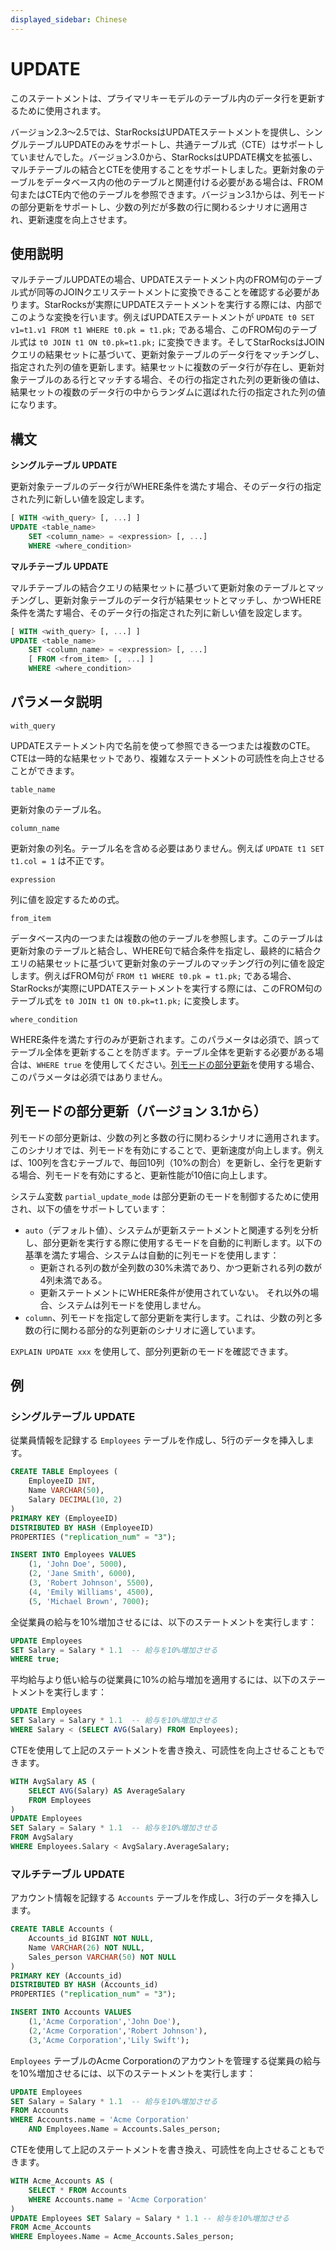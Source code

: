 ```yaml
---
displayed_sidebar: Chinese
---
```


# UPDATE

このステートメントは、プライマリキーモデルのテーブル内のデータ行を更新するために使用されます。

バージョン2.3～2.5では、StarRocksはUPDATEステートメントを提供し、シングルテーブルUPDATEのみをサポートし、共通テーブル式（CTE）はサポートしていませんでした。バージョン3.0から、StarRocksはUPDATE構文を拡張し、マルチテーブルの結合とCTEを使用することをサポートしました。更新対象のテーブルをデータベース内の他のテーブルと関連付ける必要がある場合は、FROM句またはCTE内で他のテーブルを参照できます。バージョン3.1からは、列モードの部分更新をサポートし、少数の列だが多数の行に関わるシナリオに適用され、更新速度を向上させます。

## 使用説明

マルチテーブルUPDATEの場合、UPDATEステートメント内のFROM句のテーブル式が同等のJOINクエリステートメントに変換できることを確認する必要があります。StarRocksが実際にUPDATEステートメントを実行する際には、内部でこのような変換を行います。例えばUPDATEステートメントが `UPDATE t0 SET v1=t1.v1 FROM t1 WHERE t0.pk = t1.pk;` である場合、このFROM句のテーブル式は `t0 JOIN t1 ON t0.pk=t1.pk;` に変換できます。そしてStarRocksはJOINクエリの結果セットに基づいて、更新対象テーブルのデータ行をマッチングし、指定された列の値を更新します。結果セットに複数のデータ行が存在し、更新対象テーブルのある行とマッチする場合、その行の指定された列の更新後の値は、結果セットの複数のデータ行の中からランダムに選ばれた行の指定された列の値になります。

## 構文

**シングルテーブル UPDATE**

更新対象テーブルのデータ行がWHERE条件を満たす場合、そのデータ行の指定された列に新しい値を設定します。

```SQL
[ WITH <with_query> [, ...] ]
UPDATE <table_name>
    SET <column_name> = <expression> [, ...]
    WHERE <where_condition>
```

**マルチテーブル UPDATE**

マルチテーブルの結合クエリの結果セットに基づいて更新対象のテーブルとマッチングし、更新対象テーブルのデータ行が結果セットとマッチし、かつWHERE条件を満たす場合、そのデータ行の指定された列に新しい値を設定します。

```SQL
[ WITH <with_query> [, ...] ]
UPDATE <table_name>
    SET <column_name> = <expression> [, ...]
    [ FROM <from_item> [, ...] ]
    WHERE <where_condition>
```

## パラメータ説明

`with_query`

UPDATEステートメント内で名前を使って参照できる一つまたは複数のCTE。CTEは一時的な結果セットであり、複雑なステートメントの可読性を向上させることができます。

`table_name`

更新対象のテーブル名。

`column_name`

更新対象の列名。テーブル名を含める必要はありません。例えば `UPDATE t1 SET t1.col = 1` は不正です。

`expression`

列に値を設定するための式。

`from_item`

データベース内の一つまたは複数の他のテーブルを参照します。このテーブルは更新対象のテーブルと結合し、WHERE句で結合条件を指定し、最終的に結合クエリの結果セットに基づいて更新対象のテーブルのマッチング行の列に値を設定します。例えばFROM句が `FROM t1 WHERE t0.pk = t1.pk;` である場合、StarRocksが実際にUPDATEステートメントを実行する際には、このFROM句のテーブル式を `t0 JOIN t1 ON t0.pk=t1.pk;` に変換します。

`where_condition`

WHERE条件を満たす行のみが更新されます。このパラメータは必須で、誤ってテーブル全体を更新することを防ぎます。テーブル全体を更新する必要がある場合は、`WHERE true` を使用してください。[列モードの部分更新](#列モードの部分更新自-31)を使用する場合、このパラメータは必須ではありません。

## 列モードの部分更新（バージョン 3.1から）

列モードの部分更新は、少数の列と多数の行に関わるシナリオに適用されます。このシナリオでは、列モードを有効にすることで、更新速度が向上します。例えば、100列を含むテーブルで、毎回10列（10%の割合）を更新し、全行を更新する場合、列モードを有効にすると、更新性能が10倍に向上します。

システム変数 `partial_update_mode` は部分更新のモードを制御するために使用され、以下の値をサポートしています：

* `auto`（デフォルト値）、システムが更新ステートメントと関連する列を分析し、部分更新を実行する際に使用するモードを自動的に判断します。以下の基準を満たす場合、システムは自動的に列モードを使用します：
  * 更新される列の数が全列数の30%未満であり、かつ更新される列の数が4列未満である。
  * 更新ステートメントにWHERE条件が使用されていない。
  それ以外の場合、システムは列モードを使用しません。
* `column`、列モードを指定して部分更新を実行します。これは、少数の列と多数の行に関わる部分的な列更新のシナリオに適しています。

`EXPLAIN UPDATE xxx` を使用して、部分列更新のモードを確認できます。

## 例

### シングルテーブル UPDATE

従業員情報を記録する `Employees` テーブルを作成し、5行のデータを挿入します。

```SQL
CREATE TABLE Employees (
    EmployeeID INT,
    Name VARCHAR(50),
    Salary DECIMAL(10, 2)
)
PRIMARY KEY (EmployeeID) 
DISTRIBUTED BY HASH (EmployeeID)
PROPERTIES ("replication_num" = "3");

INSERT INTO Employees VALUES
    (1, 'John Doe', 5000),
    (2, 'Jane Smith', 6000),
    (3, 'Robert Johnson', 5500),
    (4, 'Emily Williams', 4500),
    (5, 'Michael Brown', 7000);
```

全従業員の給与を10%増加させるには、以下のステートメントを実行します：

```SQL
UPDATE Employees
SET Salary = Salary * 1.1  -- 給与を10%増加させる
WHERE true;
```

平均給与より低い給与の従業員に10%の給与増加を適用するには、以下のステートメントを実行します：

```SQL
UPDATE Employees
SET Salary = Salary * 1.1  -- 給与を10%増加させる
WHERE Salary < (SELECT AVG(Salary) FROM Employees);
```

CTEを使用して上記のステートメントを書き換え、可読性を向上させることもできます。

```SQL
WITH AvgSalary AS (
    SELECT AVG(Salary) AS AverageSalary
    FROM Employees
)
UPDATE Employees
SET Salary = Salary * 1.1  -- 給与を10%増加させる
FROM AvgSalary
WHERE Employees.Salary < AvgSalary.AverageSalary;
```

### マルチテーブル UPDATE

アカウント情報を記録する `Accounts` テーブルを作成し、3行のデータを挿入します。

```SQL
CREATE TABLE Accounts (
    Accounts_id BIGINT NOT NULL,
    Name VARCHAR(26) NOT NULL,
    Sales_person VARCHAR(50) NOT NULL
) 
PRIMARY KEY (Accounts_id)
DISTRIBUTED BY HASH (Accounts_id)
PROPERTIES ("replication_num" = "3");

INSERT INTO Accounts VALUES
    (1,'Acme Corporation','John Doe'),
    (2,'Acme Corporation','Robert Johnson'),
    (3,'Acme Corporation','Lily Swift');
```

`Employees` テーブルのAcme Corporationのアカウントを管理する従業員の給与を10%増加させるには、以下のステートメントを実行します：

```SQL
UPDATE Employees
SET Salary = Salary * 1.1  -- 給与を10%増加させる
FROM Accounts
WHERE Accounts.name = 'Acme Corporation'
    AND Employees.Name = Accounts.Sales_person;
```

CTEを使用して上記のステートメントを書き換え、可読性を向上させることもできます。

```SQL
WITH Acme_Accounts AS (
    SELECT * FROM Accounts
    WHERE Accounts.name = 'Acme Corporation'
)
UPDATE Employees SET Salary = Salary * 1.1 -- 給与を10%増加させる
FROM Acme_Accounts
WHERE Employees.Name = Acme_Accounts.Sales_person;
```
